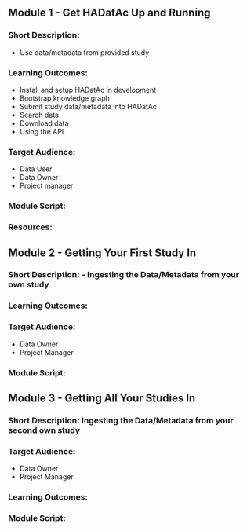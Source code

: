 ## Module 1 - Get HADatAc Up and Running

### Short Description: 
*  Use data/metadata from provided study

### Learning Outcomes:

* Install and setup HADatAc in development
* Bootstrap knowledge graph
* Submit study data/metadata into HADatAc
* Search data
* Download data
* Using the API

### Target Audience:

* Data User
* Data Owner
* Project manager

### Module Script: 

### Resources: 

## Module 2 - Getting Your First Study In

### Short Description: - Ingesting the Data/Metadata from your own study

### Learning Outcomes:

### Target Audience:

* Data Owner
* Project Manager

### Module Script:

## Module 3 - Getting All Your Studies In

### Short Description: Ingesting the Data/Metadata from your second own study

### Target Audience:

* Data Owner
* Project Manager

### Learning Outcomes:

### Module Script:

